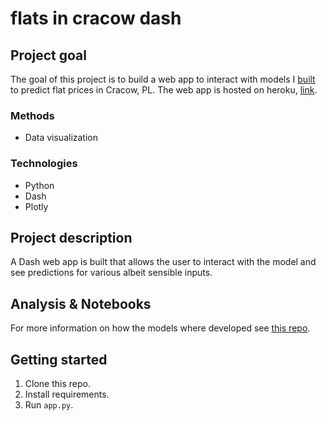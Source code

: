 # flats in cracow dash

## Project goal
The goal of this project is to build a web app to interact with models I [built](https://github.com/besiobu/flats-in-cracow) to predict flat prices in Cracow, PL.
The web app is hosted on heroku, [link](https://flats-in-cracow.herokuapp.com/).

### Methods
* Data visualization

### Technologies
* Python
* Dash
* Plotly

## Project description
A Dash web app is built that allows the user to interact with the model and see predictions for various albeit sensible inputs.

## Analysis & Notebooks
For more information on how the models where developed see [this repo](https://github.com/besiobu/flats-in-cracow).

## Getting started
1. Clone this repo.
2. Install requirements.
3. Run ```app.py```.